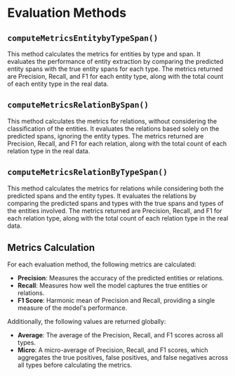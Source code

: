 # Evaluation Methods

## `computeMetricsEntitybyTypeSpan()`
This method calculates the metrics for entities by type and span. It evaluates the performance of entity extraction by comparing the predicted entity spans with the true entity spans for each type. The metrics returned are Precision, Recall, and F1 for each entity type, along with the total count of each entity type in the real data.

## `computeMetricsRelationBySpan()`
This method calculates the metrics for relations, without considering the classification of the entities. It evaluates the relations based solely on the predicted spans, ignoring the entity types. The metrics returned are Precision, Recall, and F1 for each relation, along with the total count of each relation type in the real data.

## `computeMetricsRelationByTypeSpan()`
This method calculates the metrics for relations while considering both the predicted spans and the entity types. It evaluates the relations by comparing the predicted spans and types with the true spans and types of the entities involved. The metrics returned are Precision, Recall, and F1 for each relation type, along with the total count of each relation type in the real data.

## Metrics Calculation
For each evaluation method, the following metrics are calculated:
- **Precision**: Measures the accuracy of the predicted entities or relations.
- **Recall**: Measures how well the model captures the true entities or relations.
- **F1 Score**: Harmonic mean of Precision and Recall, providing a single measure of the model's performance.

Additionally, the following values are returned globally:
- **Average**: The average of the Precision, Recall, and F1 scores across all types.
- **Micro**: A micro-average of Precision, Recall, and F1 scores, which aggregates the true positives, false positives, and false negatives across all types before calculating the metrics.

